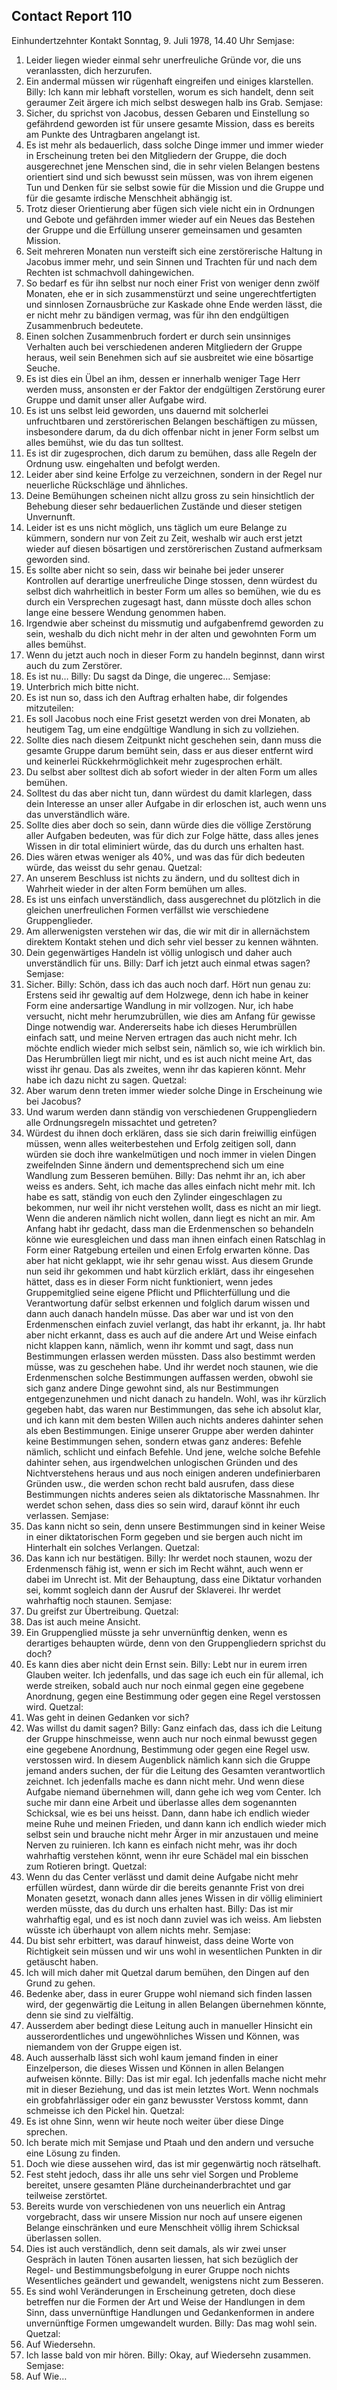 ## Contact Report 110
Einhundertzehnter Kontakt
Sonntag, 9. Juli 1978, 14.40 Uhr
Semjase:
1. Leider liegen wieder einmal sehr unerfreuliche Gründe vor, die uns veranlassten, dich herzurufen.
2. Ein andermal müssen wir rügenhaft eingreifen und einiges klarstellen.
Billy:
Ich kann mir lebhaft vorstellen, worum es sich handelt, denn seit geraumer Zeit ärgere ich mich selbst deswegen halb ins Grab.
Semjase:
3. Sicher, du sprichst von Jacobus, dessen Gebaren und Einstellung so gefährdend geworden ist für unsere gesamte Mission, dass es bereits am Punkte des Untragbaren angelangt ist.
4. Es ist mehr als bedauerlich, dass solche Dinge immer und immer wieder in Erscheinung treten bei den Mitgliedern der Gruppe, die doch ausgerechnet jene Menschen sind, die in sehr vielen Belangen bestens orientiert sind und sich bewusst sein müssen, was von ihrem eigenen Tun und Denken für sie selbst sowie für die Mission und die Gruppe und für die gesamte irdische Menschheit abhängig ist.
5. Trotz dieser Orientierung aber fügen sich viele nicht ein in Ordnungen und Gebote und gefährden immer wieder auf ein Neues das Bestehen der Gruppe und die Erfüllung unserer gemeinsamen und gesamten Mission.
6. Seit mehreren Monaten nun versteift sich eine zerstörerische Haltung in Jacobus immer mehr, und sein Sinnen und Trachten für und nach dem Rechten ist schmachvoll dahingewichen.
7. So bedarf es für ihn selbst nur noch einer Frist von weniger denn zwölf Monaten, ehe er in sich zusammenstürzt und seine ungerechtfertigten und sinnlosen Zornausbrüche zur Kaskade ohne Ende werden lässt, die er nicht mehr zu bändigen vermag, was für ihn den endgültigen Zusammenbruch bedeutete.
8. Einen solchen Zusammenbruch fordert er durch sein unsinniges Verhalten auch bei verschiedenen anderen Mitgliedern der Gruppe heraus, weil sein Benehmen sich auf sie ausbreitet wie eine bösartige Seuche.
9. Es ist dies ein Übel an ihm, dessen er innerhalb weniger Tage Herr werden muss, ansonsten er der Faktor der endgültigen Zerstörung eurer Gruppe und damit unser aller Aufgabe wird.
10. Es ist uns selbst leid geworden, uns dauernd mit solcherlei unfruchtbaren und zerstörerischen Belangen beschäftigen zu müssen, insbesondere darum, da du dich offenbar nicht in jener Form selbst um alles bemühst, wie du das tun solltest.
11. Es ist dir zugesprochen, dich darum zu bemühen, dass alle Regeln der Ordnung usw. eingehalten und befolgt werden.
12. Leider aber sind keine Erfolge zu verzeichnen, sondern in der Regel nur neuerliche Rückschläge und ähnliches.
13. Deine Bemühungen scheinen nicht allzu gross zu sein hinsichtlich der Behebung dieser sehr bedauerlichen Zustände und dieser stetigen Unvernunft.
14. Leider ist es uns nicht möglich, uns täglich um eure Belange zu kümmern, sondern nur von Zeit zu Zeit, weshalb wir auch erst jetzt wieder auf diesen bösartigen und zerstörerischen Zustand aufmerksam geworden sind.
15. Es sollte aber nicht so sein, dass wir beinahe bei jeder unserer Kontrollen auf derartige unerfreuliche Dinge stossen, denn würdest du selbst dich wahrheitlich in bester Form um alles so bemühen, wie du es durch ein Versprechen zugesagt hast, dann müsste doch alles schon lange eine bessere Wendung genommen haben.
16. Irgendwie aber scheinst du missmutig und aufgabenfremd geworden zu sein, weshalb du dich nicht mehr in der alten und gewohnten Form um alles bemühst.
17. Wenn du jetzt auch noch in dieser Form zu handeln beginnst, dann wirst auch du zum Zerstörer.
18. Es ist nu…
Billy:
Du sagst da Dinge, die ungerec…
Semjase:
19. Unterbrich mich bitte nicht.
20. Es ist nun so, dass ich den Auftrag erhalten habe, dir folgendes mitzuteilen:
21. Es soll Jacobus noch eine Frist gesetzt werden von drei Monaten, ab heutigem Tag, um eine endgültige Wandlung in sich zu vollziehen.
22. Sollte dies nach diesem Zeitpunkt nicht geschehen sein, dann muss die gesamte Gruppe darum bemüht sein, dass er aus dieser entfernt wird und keinerlei Rückkehrmöglichkeit mehr zugesprochen erhält.
23. Du selbst aber solltest dich ab sofort wieder in der alten Form um alles bemühen.
24. Solltest du das aber nicht tun, dann würdest du damit klarlegen, dass dein Interesse an unser aller Aufgabe in dir erloschen ist, auch wenn uns das unverständlich wäre.
25. Sollte dies aber doch so sein, dann würde dies die völlige Zerstörung aller Aufgaben bedeuten, was für dich zur Folge hätte, dass alles jenes Wissen in dir total eliminiert würde, das du durch uns erhalten hast.
26. Dies wären etwas weniger als 40%, und was das für dich bedeuten würde, das weisst du sehr genau.
Quetzal:
1. An unserem Beschluss ist nichts zu ändern, und du solltest dich in Wahrheit wieder in der alten Form bemühen um alles.
2. Es ist uns einfach unverständlich, dass ausgerechnet du plötzlich in die gleichen unerfreulichen Formen verfällst wie verschiedene Gruppenglieder.
3. Am allerwenigsten verstehen wir das, die wir mit dir in allernächstem direktem Kontakt stehen und dich sehr viel besser zu kennen wähnten.
4. Dein gegenwärtiges Handeln ist völlig unlogisch und daher auch unverständlich für uns.
Billy:
Darf ich jetzt auch einmal etwas sagen?
Semjase:
27. Sicher.
Billy:
Schön, dass ich das auch noch darf. Hört nun genau zu: Erstens seid ihr gewaltig auf dem Holzwege, denn ich habe in keiner Form eine andersartige Wandlung in mir vollzogen. Nur, ich habe versucht, nicht mehr herumzubrüllen, wie dies am Anfang für gewisse Dinge notwendig war. Andererseits habe ich dieses Herumbrüllen einfach satt, und meine Nerven ertragen das auch nicht mehr. Ich möchte endlich wieder mich selbst sein, nämlich so, wie ich wirklich bin. Das Herumbrüllen liegt mir nicht, und es ist auch nicht meine Art, das wisst ihr genau. Das als zweites, wenn ihr das kapieren könnt. Mehr habe ich dazu nicht zu sagen.
Quetzal:
5. Aber warum denn treten immer wieder solche Dinge in Erscheinung wie bei Jacobus?
6. Und warum werden dann ständig von verschiedenen Gruppengliedern alle Ordnungsregeln missachtet und getreten?
7. Würdest du ihnen doch erklären, dass sie sich darin freiwillig einfügen müssen, wenn alles weiterbestehen und Erfolg zeitigen soll, dann würden sie doch ihre wankelmütigen und noch immer in vielen Dingen zweifelnden Sinne ändern und dementsprechend sich um eine Wandlung zum Besseren bemühen.
Billy:
Das nehmt ihr an, ich aber weiss es anders. Seht, ich mache das alles einfach nicht mehr mit. Ich habe es satt, ständig von euch den Zylinder eingeschlagen zu bekommen, nur weil ihr nicht verstehen wollt, dass es nicht an mir liegt. Wenn die anderen nämlich nicht wollen, dann liegt es nicht an mir. Am Anfang habt ihr gedacht, dass man die Erdenmenschen so behandeln könne wie euresgleichen und dass man ihnen einfach einen Ratschlag in Form einer Ratgebung erteilen und einen Erfolg erwarten könne. Das aber hat nicht geklappt, wie ihr sehr genau wisst. Aus diesem Grunde nun seid ihr gekommen und habt kürzlich erklärt, dass ihr eingesehen hättet, dass es in dieser Form nicht funktioniert, wenn jedes Gruppemitglied seine eigene Pflicht und Pflichterfüllung und die Verantwortung dafür selbst erkennen und folglich darum wissen und dann auch danach handeln müsse. Das aber war und ist von den Erdenmenschen einfach zuviel verlangt, das habt ihr erkannt, ja. Ihr habt aber nicht erkannt, dass es auch auf die andere Art und Weise einfach nicht klappen kann, nämlich, wenn ihr kommt und sagt, dass nun Bestimmungen erlassen werden müssten. Dass also bestimmt werden müsse, was zu geschehen habe. Und ihr werdet noch staunen, wie die Erdenmenschen solche Bestimmungen auffassen werden, obwohl sie sich ganz andere Dinge gewohnt sind, als nur Bestimmungen entgegenzunehmen und nicht danach zu handeln. Wohl, was ihr kürzlich gegeben habt, das waren nur Bestimmungen, das sehe ich absolut klar, und ich kann mit dem besten Willen auch nichts anderes dahinter sehen als eben Bestimmungen. Einige unserer Gruppe aber werden dahinter keine Bestimmungen sehen, sondern etwas ganz anderes: Befehle nämlich, schlicht und einfach Befehle. Und jene, welche solche Befehle dahinter sehen, aus irgendwelchen unlogischen Gründen und des Nichtverstehens heraus und aus noch einigen anderen undefinierbaren Gründen usw., die werden schon recht bald ausrufen, dass diese Bestimmungen nichts anderes seien als diktatorische Massnahmen. Ihr werdet schon sehen, dass dies so sein wird, darauf könnt ihr euch verlassen.
Semjase:
28. Das kann nicht so sein, denn unsere Bestimmungen sind in keiner Weise in einer diktatorischen Form gegeben und sie bergen auch nicht im Hinterhalt ein solches Verlangen.
Quetzal:
8. Das kann ich nur bestätigen.
Billy:
Ihr werdet noch staunen, wozu der Erdenmensch fähig ist, wenn er sich im Recht wähnt, auch wenn er dabei im Unrecht ist. Mit der Behauptung, dass eine Diktatur vorhanden sei, kommt sogleich dann der Ausruf der Sklaverei. Ihr werdet wahrhaftig noch staunen.
Semjase:
29. Du greifst zur Übertreibung.
Quetzal:
9. Das ist auch meine Ansicht.
10. Ein Gruppenglied müsste ja sehr unvernünftig denken, wenn es derartiges behaupten würde, denn von den Gruppengliedern sprichst du doch?
11. Es kann dies aber nicht dein Ernst sein.
Billy:
Lebt nur in eurem irren Glauben weiter. Ich jedenfalls, und das sage ich euch ein für allemal, ich werde streiken, sobald auch nur noch einmal gegen eine gegebene Anordnung, gegen eine Bestimmung oder gegen eine Regel verstossen wird.
Quetzal:
12. Was geht in deinen Gedanken vor sich?
13. Was willst du damit sagen?
Billy:
Ganz einfach das, dass ich die Leitung der Gruppe hinschmeisse, wenn auch nur noch einmal bewusst gegen eine gegebene Anordnung, Bestimmung oder gegen eine Regel usw. verstossen wird. In diesem Augenblick nämlich kann sich die Gruppe jemand anders suchen, der für die Leitung des Gesamten verantwortlich zeichnet. Ich jedenfalls mache es dann nicht mehr. Und wenn diese Aufgabe niemand übernehmen will, dann gehe ich weg vom Center. Ich suche mir dann eine Arbeit und überlasse alles dem sogenannten Schicksal, wie es bei uns heisst. Dann, dann habe ich endlich wieder meine Ruhe und meinen Frieden, und dann kann ich endlich wieder mich selbst sein und brauche nicht mehr Ärger in mir anzustauen und meine Nerven zu ruinieren. Ich kann es einfach nicht mehr, was ihr doch wahrhaftig verstehen könnt, wenn ihr eure Schädel mal ein bisschen zum Rotieren bringt.
Quetzal:
14. Wenn du das Center verlässt und damit deine Aufgabe nicht mehr erfüllen würdest, dann würde dir die bereits genannte Frist von drei Monaten gesetzt, wonach dann alles jenes Wissen in dir völlig eliminiert werden müsste, das du durch uns erhalten hast.
Billy:
Das ist mir wahrhaftig egal, und es ist noch dann zuviel was ich weiss. Am liebsten wüsste ich überhaupt von allem nichts mehr.
Semjase:
30. Du bist sehr erbittert, was darauf hinweist, dass deine Worte von Richtigkeit sein müssen und wir uns wohl in wesentlichen Punkten in dir getäuscht haben.
31. Ich will mich daher mit Quetzal darum bemühen, den Dingen auf den Grund zu gehen.
32. Bedenke aber, dass in eurer Gruppe wohl niemand sich finden lassen wird, der gegenwärtig die Leitung in allen Belangen übernehmen könnte, denn sie sind zu vielfältig.
33. Ausserdem aber bedingt diese Leitung auch in manueller Hinsicht ein ausserordentliches und ungewöhnliches Wissen und Können, was niemandem von der Gruppe eigen ist.
34. Auch ausserhalb lässt sich wohl kaum jemand finden in einer Einzelperson, die dieses Wissen und Können in allen Belangen aufweisen könnte.
Billy:
Das ist mir egal. Ich jedenfalls mache nicht mehr mit in dieser Beziehung, und das ist mein letztes Wort. Wenn nochmals ein grobfahrlässiger oder ein ganz bewusster Verstoss kommt, dann schmeisse ich den Pickel hin.
Quetzal:
15. Es ist ohne Sinn, wenn wir heute noch weiter über diese Dinge sprechen.
16. Ich berate mich mit Semjase und Ptaah und den andern und versuche eine Lösung zu finden.
17. Doch wie diese aussehen wird, das ist mir gegenwärtig noch rätselhaft.
18. Fest steht jedoch, dass ihr alle uns sehr viel Sorgen und Probleme bereitet, unsere gesamten Pläne durcheinanderbrachtet und gar teilweise zerstörtet.
19. Bereits wurde von verschiedenen von uns neuerlich ein Antrag vorgebracht, dass wir unsere Mission nur noch auf unsere eigenen Belange einschränken und eure Menschheit völlig ihrem Schicksal überlassen sollen.
20. Dies ist auch verständlich, denn seit damals, als wir zwei unser Gespräch in lauten Tönen ausarten liessen, hat sich bezüglich der Regel- und Bestimmungsbefolgung in eurer Gruppe noch nichts Wesentliches geändert und gewandelt, wenigstens nicht zum Besseren.
21. Es sind wohl Veränderungen in Erscheinung getreten, doch diese betreffen nur die Formen der Art und Weise der Handlungen in dem Sinn, dass unvernünftige Handlungen und Gedankenformen in andere unvernünftige Formen umgewandelt wurden.
Billy:
Das mag wohl sein.
Quetzal:
22. Auf Wiedersehn.
23. Ich lasse bald von mir hören.
Billy:
Okay, auf Wiedersehn zusammen.
Semjase:
35. Auf Wie…